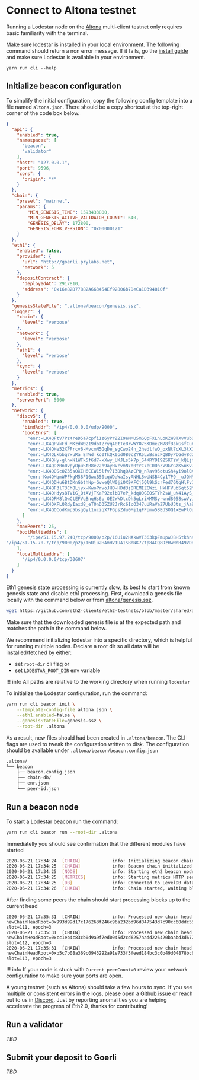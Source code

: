 # Connect to Altona testnet

Running a Lodestar node on the [Altona](https://github.com/goerli/altona) multi-client testnet only requires basic familiarity with the terminal.

Make sure lodestar is installed in your local environment. The following command should return a non error message. If it fails, go the [install guide](/install) and make sure Lodestar is available in your environment.

```
yarn run cli --help
```

## Initialize beacon configuration

To simplify the initial configuration, copy the following config template into a file named `altona.json`. There should be a copy shortcut at the top-right corner of the code box below.

```json
{
  "api": {
    "enabled": true,
    "namespaces": [
      "beacon",
      "validator"
    ],
    "host": "127.0.0.1",
    "port": 9596,
    "cors": {
      "origin": "*"
    }
  },
  "chain": {
    "preset": "mainnet",
    "params": {
        "MIN_GENESIS_TIME": 1593433800,
        "MIN_GENESIS_ACTIVE_VALIDATOR_COUNT": 640,
        "GENESIS_DELAY": 172800, 
        "GENESIS_FORK_VERSION": "0x00000121"
    }
  },
  "eth1": {
    "enabled": false,
    "provider": {
      "url": "http://goerli.prylabs.net",
      "network": 5
    },
    "depositContract": {
      "deployedAt": 2917810,
      "address": "0x16e82D77882A663454Ef92806b7DeCa1D394810f"
    }
  },
  "genesisStateFile": ".altona/beacon/genesis.ssz",
  "logger": {
    "chain": {
      "level": "verbose"
    },
    "network": {
      "level": "verbose"
    },
    "eth1": {
      "level": "verbose"
    },
    "sync": {
      "level": "verbose"
    }
  },
  "metrics": {
    "enabled": true,
    "serverPort": 5000
  },
  "network": {
    "discv5": {
      "enabled": true,
      "bindAddr": "/ip4/0.0.0.0/udp/9000",
      "bootEnrs": [
        "enr:-LK4QFtV7Pz4reD5a7cpfi1z6yPrZ2I9eMMU5mGQpFXLnLoKZW8TXvVubShzLLpsEj6aayvVO1vFx-MApijD3HLPhlECh2F0dG5ldHOIAAAAAAAAAACEZXRoMpD6etXjAAABIf__________gmlkgnY0gmlwhDMPYfCJc2VjcDI1NmsxoQIerw_qBc9apYfZqo2awiwS930_vvmGnW2psuHsTzrJ8YN0Y3CCIyiDdWRwgiMo",
        "enr:-LK4QPVkFd_MKzdW0219doTZryq40tTe8rwWYO75KDmeZM78fBskGsfCuAww9t8y3u0Q0FlhXOhjE1CWpx3SGbUaU80Ch2F0dG5ldHOIAAAAAAAAAACEZXRoMpD6etXjAAABIf__________gmlkgnY0gmlwhDMPRgeJc2VjcDI1NmsxoQNHu-QfNgzl8VxbMiPgv6wgAljojnqAOrN18tzJMuN8oYN0Y3CCIyiDdWRwgiMo",
        "enr:-LK4QHe52XPPrcv6-MvcmN5GqDe_sgCwo24n_2hedlfwD_oxNt7cXL3tXJ7h9aYv6CTS1C_H2G2_dkeqm_LBO9nrpiYBh2F0dG5ldHOIAAAAAAAAAACEZXRoMpD9yjmwAAABIf__________gmlkgnY0gmlwhANzD9uJc2VjcDI1NmsxoQJX7zMnRU3szfGfS8MAIfPaQKOBpu3sBVTXf4Qq0b_m-4N0Y3CCIyiDdWRwgiMo",
        "enr:-LK4QLkbbq7xuRa_EnWd_kc0TkQk0pd0B0cZYR5LvBsncFQBDyPbGdy8d24TzRVeK7ZWwM5_2EcSJK223f8TYUOQYfwBh2F0dG5ldHOIAAAAAAAAAACEZXRoMpD9yjmwAAABIf__________gmlkgnY0gmlwhAPsjtOJc2VjcDI1NmsxoQJNw_aZgWXl2SstD--WAjooGudjWLjEbbCIddJuEPxzWYN0Y3CCIyiDdWRwgiMo",
        "enr:-LK4QHy-glnxN1WTk5f6d7-xXwy_UKJLs5k7p_S4KRY9I925KTzW_kQLjfFriIpH0de7kygBwrSl726ukq9_OG_sgKMCh2F0dG5ldHOIUjEAIQEAFMiEZXRoMpD9yjmwAAABIf__________gmlkgnY0gmlwhBLmhrCJc2VjcDI1NmsxoQNlU7gT0HUvpLA41n-P5GrCgjwMwtG02YsRRO0lAmpmBYN0Y3CCIyiDdWRwgiMo",
        "enr:-LK4QDz0n0vpyOpuStB8e22h9ayHVcvmN7o0trC7eC0DnZV9GYGzK5uKv7WlzpMQM2nDTG43DWvF_DZYwJOZCbF4iCQBh2F0dG5ldHOI__________-EZXRoMpD9yjmwAAABIf__________gmlkgnY0gmlwhBKN136Jc2VjcDI1NmsxoQP5gcOUcaruHuMuTv8ht7ZEawp3iih7CmeLqcoY1hxOnoN0Y3CCIyiDdWRwgiMo",
        "enr:-LK4QOScOZ35sOXEH6CEW15lfv7I3DhqQAzCPQ_nRav95otuSh4yi9ol0AruKDiIk9qqGXyD-wQDaBAPLhwl4t-rUSQBh2F0dG5ldHOI__________-EZXRoMpD9yjmwAAABIf__________gmlkgnY0gmlwhCL68KuJc2VjcDI1NmsxoQK5fYR3Ipoc01dz0d2-EcL7m26zKQSkAbf4rwcMMM09CoN0Y3CCIyiDdWRwgiMo",
        "enr:-Ku4QMqmWPFkgM58F16wxB50cqWDaWaIsyANHL8wUNSB4Cy1TP9__uJQNRODvx_dvO6rY-BT3psrYTMAaxnMGXb6DuoBh2F0dG5ldHOIAAAAAAAAAACEZXRoMpD1pf1CAAAAAP__________gmlkgnY0gmlwhBLf22SJc2VjcDI1NmsxoQNoed9JnQh7ltcAacHEGOjwocL1BhMQbYTgaPX0kFuXtIN1ZHCCE4g",
        "enr:-LK4QDHu6BtDKnGbthNp-GvweQlW0jiOX9KFCj5Ql9kScrFed76tgHlFv7A-9ZRB-EVZpKItvlNjo3yxjj7jYIZUJa4Bh2F0dG5ldHOIAAAAAAAAAACEZXRoMpAAAAAAAAAAAAAAAAAAAAAAgmlkgnY0gmlwhDbUyQKJc2VjcDI1NmsxoQLV6Yse8baXDFu9r_dvm9BVd2ni2-wwvANWA-4ewbhniIN0Y3CCIyiDdWRwgiMo",
        "enr:-LK4QF3lT3Ch8Ljyx-KwoPrvoJHO-HDd3jOREMIZCWzi_HkHFVub5qt52MliDTLDgpXMS9tBzzLI4ObT_Z2m2Kus9vMBh2F0dG5ldHOIAAAAAAAAAACEZXRoMpAAAAAAAAAAAAAAAAAAAAAAgmlkgnY0gmlwhBKNqHeJc2VjcDI1NmsxoQOTO9uI9UZjuTOpcWvnCfhfQTmcMaIzBFsjMpXYnppET4N0Y3CCIyiDdWRwgiMo",
        "enr:-LK4QHdys8TViG_QtAVjTKaP92xlbD7eP_kdqQDGEOSTYh2sW_uN41AyS_cBWP1nM-Gi_cXYQ5_rjx-Qgn3dCDydi8MBh2F0dG5ldHOI__________-EZXRoMpD9yjmwAAABIf__________gmlkgnY0gmlwhDZdpaaJc2VjcDI1NmsxoQNX8JXYTfTkL1rZ9-4Dd9De-C9W7bwUlmwOEhSIa8jZ0YN0Y3CCI4yDdWRwgiOM---",
        "enr:-LK4QPM8lQwCtEFVqBnqHs6p_OE2WkDtcDh5gLriXMMSy-wnd8058swVyiUgANqFgbPdV6Pm5_LyeAIT6gKLBW70ia4Bh2F0dG5ldHOI__________-EZXRoMpD9yjmwAAABIf__________gmlkgnY0gmlwhBLCKTOJc2VjcDI1NmsxoQMQfjhh_GwSLRpPKweO79mo_n3sPaK75E11DbrM-8OaY4N0Y3CCI4yDdWRwgiOM---",
        "enr:-LK4QKFLQRdyIaxd8_eT0nD35ZU2JrRc6IcO347uURaVaZ7UbU3ts_jAaEt2krT5DyI9IQt5JECOTO7IpSPCZgeySwMBh2F0dG5ldHOI__________-EZXRoMpD9yjmwAAABIf__________gmlkgnY0gmlwhDZdfJeJc2VjcDI1NmsxoQNnAwjMpA-1zWgd4ogGmRqsM1x7y7EQGDw_XxRpoo7KFIN0Y3CCI4yDdWRwgiOM---",
        "enr:-LK4QOCodKmp5bsgQyl1nciqX7FGpsZdu0Mj1qFFpmw5BEdSOQ1xEwFlOuSkOVC4vHvbMNV5MPLkPvzw7xC42BvlMnEBh2F0dG5ldHOI__________-EZXRoMpD9yjmwAAABIf__________gmlkgnY0gmlwhBLEHx6Jc2VjcDI1NmsxoQLjYA6hPlO-7bzqsnT_NJRC0vjGTSQwyhlSqSVCdB0UcYN0Y3CCI4yDdWRwgiOM---"
      ]
    },
    "maxPeers": 25,
    "bootMultiaddrs": [
        "/ip4/51.15.97.240/tcp/9000/p2p/16Uiu2HAkwVT363kpFmupwJBH5tkhnaNZPQSY7zANnPGB63ikD1Wp",
"/ip4/51.15.70.7/tcp/9000/p2p/16Uiu2HAmHV1UA1SBnNK7Ztp8ACQ8DzHwNnR49VDEPBavCU33PtVE"
    ],
    "localMultiaddrs": [
      "/ip4/0.0.0.0/tcp/30607"
    ]
  }
}
```

Eth1 genesis state processing is currently slow, its best to start from known genesis state and disable eth1 processing. First, download a genesis file locally with the command below or from [altona/genesis.ssz](https://github.com/eth2-clients/eth2-testnets/blob/master/shared/altona/genesis.ssz).

```bash
wget https://github.com/eth2-clients/eth2-testnets/blob/master/shared/altona/genesis.ssz
```

Make sure that the downloaded genesis file is at the expected path and matches the path in the command below.

We recommend initializing lodestar into a specific directory, which is helpful for running multiple nodes. Declare a root dir so all data will be installed/fetched by either:

- set `root-dir` cli flag or
- set `LODESTAR_ROOT_DIR` env variable

<!-- prettier-ignore-start -->
!!! info
    All paths are relative to the working directory when running `lodestar`
<!-- prettier-ignore-end -->

To initialize the Lodestar configuration, run the command:

```bash
yarn run cli beacon init \
    --template-config-file altona.json \
    --eth1.enabled=false \
    --genesisStateFile=genesis.ssz \
    --root-dir .altona
```

As a result, new files should had been created in `.altona/beacon`. The CLI flags are used to tweak the configuration written to disk. The configuration should be available under `.altona/beacon/beacon.config.json`

```bash
.altona/
└── beacon
    ├── beacon.config.json
    ├── chain-db/
    ├── enr.json
    └── peer-id.json
```

## Run a beacon node

To start a Lodestar beacon run the command:

```bash
yarn run cli beacon run --root-dir .altona
```

Immediatelly you should see confirmation that the different modules have started

```bash
2020-06-21 17:34:24  [CHAIN]            info: Initializing beacon chain with state root 0x773c694b47504d789dc768d2356f691866b47833d0d85e02511d7cd339925b17 and genesis block root 0x19aa2deaa02cac9774eb8948a8ead1ebe851ba9590878a10cd5767092e16ba12
2020-06-21 17:34:25  [CHAIN]            info: Beacon chain initialized
2020-06-21 17:34:25  [NODE]             info: Starting eth2 beacon node - LODESTAR!
2020-06-21 17:34:25  [METRICS]          info: Starting metrics HTTP server on port 5000
2020-06-21 17:34:25  [DB]               info: Connected to LevelDB database at .altona/beacon/chain-db
2020-06-21 17:34:26  [CHAIN]            info: Chain started, waiting blocks and attestations
```

After finding some peers the chain should start processing blocks up to the current head

```
2020-06-21 17:35:31  [CHAIN]            info: Processed new chain head newChainHeadRoot=0x993d99d17c176263f246c96a232bd96d847543d7c90cc60ddc559edcab99b2e6, slot=111, epoch=3
2020-06-21 17:35:31  [CHAIN]            info: Processed new chain head newChainHeadRoot=0xcc1eb4c83cb0d9a9f7ed0045d2cd6257aadd226420baabd3d672be35605fe470, slot=112, epoch=3
2020-06-21 17:35:31  [CHAIN]            info: Processed new chain head newChainHeadRoot=0xb5c7b08a369c0943292a91e733f3feed184bc3c0b49d04878bc86e0705c15fe8, slot=113, epoch=3
```

<!-- prettier-ignore-start -->
!!! info
    If your node is stuck with `Current peerCount=0` review your network configuration to make sure your ports are open.
<!-- prettier-ignore-end -->

A young testnet (such as Altona) should take a few hours to sync. If you see multiple or consistent errors in the logs, please open a [Github issue](https://github.com/ChainSafe/lodestar/issues/new) or reach out to us in [Discord](https://discord.gg/yjyvFRP). Just by reporting anomalities you are helping accelerate the progress of Eth2.0, thanks for contributing!

## Run a validator

_TBD_

## Submit your deposit to Goerli

_TBD_
